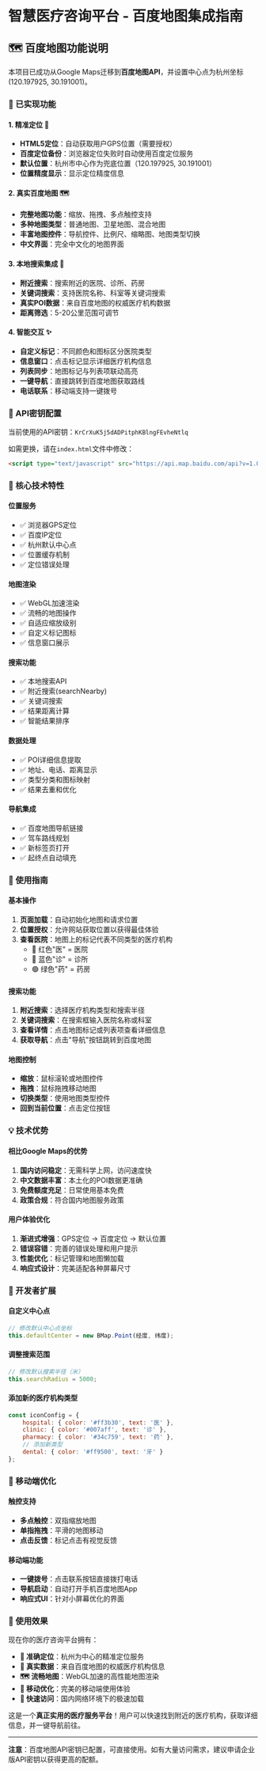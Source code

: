 # 智慧医疗咨询平台 - 百度地图集成指南

## 🗺️ 百度地图功能说明

本项目已成功从Google Maps迁移到**百度地图API**，并设置中心点为杭州坐标(120.197925, 30.191001)。

### 🌟 已实现功能

#### 1. **精准定位** 📍
- **HTML5定位**：自动获取用户GPS位置（需要授权）
- **百度定位备份**：浏览器定位失败时自动使用百度定位服务
- **默认位置**：杭州市中心作为兜底位置（120.197925, 30.191001）
- **位置精度显示**：显示定位精度信息

#### 2. **真实百度地图** 🗺️
- **完整地图功能**：缩放、拖拽、多点触控支持
- **多种地图类型**：普通地图、卫星地图、混合地图
- **丰富地图控件**：导航控件、比例尺、缩略图、地图类型切换
- **中文界面**：完全中文化的地图界面

#### 3. **本地搜索集成** 🏥
- **附近搜索**：搜索附近的医院、诊所、药房
- **关键词搜索**：支持医院名称、科室等关键词搜索
- **真实POI数据**：来自百度地图的权威医疗机构数据
- **距离筛选**：5-20公里范围可调节

#### 4. **智能交互** ✨
- **自定义标记**：不同颜色和图标区分医院类型
- **信息窗口**：点击标记显示详细医疗机构信息
- **列表同步**：地图标记与列表项联动高亮
- **一键导航**：直接跳转到百度地图获取路线
- **电话联系**：移动端支持一键拨号

### 🔑 API密钥配置

当前使用的API密钥：`KrCrXuK5j5dADPitphKBlngFEvheNtlq`

如需更换，请在`index.html`文件中修改：
```html
<script type="text/javascript" src="https://api.map.baidu.com/api?v=1.0&&type=webgl&ak=YOUR_NEW_API_KEY"></script>
```

### 🎯 核心技术特性

#### 位置服务
- ✅ 浏览器GPS定位
- ✅ 百度IP定位
- ✅ 杭州默认中心点
- ✅ 位置缓存机制
- ✅ 定位错误处理

#### 地图渲染
- ✅ WebGL加速渲染
- ✅ 流畅的地图操作
- ✅ 自适应缩放级别
- ✅ 自定义标记图标
- ✅ 信息窗口展示

#### 搜索功能
- ✅ 本地搜索API
- ✅ 附近搜索(searchNearby)
- ✅ 关键词搜索
- ✅ 结果距离计算
- ✅ 智能结果排序

#### 数据处理
- ✅ POI详细信息提取
- ✅ 地址、电话、距离显示
- ✅ 类型分类和图标映射
- ✅ 结果去重和优化

#### 导航集成
- ✅ 百度地图导航链接
- ✅ 驾车路线规划
- ✅ 新标签页打开
- ✅ 起终点自动填充

### 🚀 使用指南

#### 基本操作
1. **页面加载**：自动初始化地图和请求位置
2. **位置授权**：允许网站获取位置以获得最佳体验
3. **查看医院**：地图上的标记代表不同类型的医疗机构
   - 🔴 红色"医" = 医院
   - 🔵 蓝色"诊" = 诊所  
   - 🟢 绿色"药" = 药房

#### 搜索功能
1. **附近搜索**：选择医疗机构类型和搜索半径
2. **关键词搜索**：在搜索框输入医院名称或科室
3. **查看详情**：点击地图标记或列表项查看详细信息
4. **获取导航**：点击"导航"按钮跳转到百度地图

#### 地图控制
- **缩放**：鼠标滚轮或地图控件
- **拖拽**：鼠标拖拽移动地图
- **切换类型**：使用地图类型控件
- **回到当前位置**：点击定位按钮

### 💡 技术优势

#### 相比Google Maps的优势
1. **国内访问稳定**：无需科学上网，访问速度快
2. **中文数据丰富**：本土化的POI数据更准确
3. **免费额度充足**：日常使用基本免费
4. **政策合规**：符合国内地图服务政策

#### 用户体验优化
1. **渐进式增强**：GPS定位 → 百度定位 → 默认位置
2. **错误容错**：完善的错误处理和用户提示
3. **性能优化**：标记管理和地图懒加载
4. **响应式设计**：完美适配各种屏幕尺寸

### 🔧 开发者扩展

#### 自定义中心点
```javascript
// 修改默认中心点坐标
this.defaultCenter = new BMap.Point(经度, 纬度);
```

#### 调整搜索范围
```javascript
// 修改默认搜索半径（米）
this.searchRadius = 5000;
```

#### 添加新的医疗机构类型
```javascript
const iconConfig = {
    hospital: { color: '#ff3b30', text: '医' },
    clinic: { color: '#007aff', text: '诊' },
    pharmacy: { color: '#34c759', text: '药' },
    // 添加新类型
    dental: { color: '#ff9500', text: '牙' }
};
```

### 📱 移动端优化

#### 触控支持
- **多点触控**：双指缩放地图
- **单指拖拽**：平滑的地图移动
- **点击反馈**：标记点击有视觉反馈

#### 移动端功能
- **一键拨号**：点击联系按钮直接拨打电话
- **导航启动**：自动打开手机百度地图App
- **响应式UI**：针对小屏幕优化的界面

### 🌟 使用效果

现在你的医疗咨询平台拥有：

- **🎯 准确定位**：杭州为中心的精准定位服务
- **🏥 真实数据**：来自百度地图的权威医疗机构信息  
- **🗺️ 流畅地图**：WebGL加速的高性能地图渲染
- **📱 移动优化**：完美的移动端使用体验
- **🚀 快速访问**：国内网络环境下的极速加载

这是一个**真正实用的医疗服务平台**！用户可以快速找到附近的医疗机构，获取详细信息，并一键导航前往。

---

**注意**：百度地图API密钥已配置，可直接使用。如有大量访问需求，建议申请企业版API密钥以获得更高的配额。